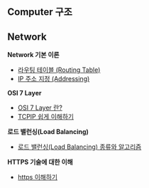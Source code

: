 
## Computer 구조


## Network
**Network 기본 이론**
- [라우팅 테이블 (Routing Table)](Network/라우팅%20테이블%20(Routing%20Table).md)
- [IP 주소 지정 (Addressing)](Network/IP%20주소%20지정%20(Addressing).md)

**OSI 7 Layer**
- [OSI 7 Layer 란?](Network/OSI%207%20Layer%20란?.md)
- [TCPIP 쉽게 이해하기](Network/TCPIP%20쉽게%20이해하기.md)

**로드 밸런싱(Load Balancing)**
- [로드 밸런싱(Load Balancing) 종류와 알고리즘](Network/로드%20밸런싱(Load%20Balancing)%20종류와%20알고리즘.md)

**HTTPS 기술에 대한 이해**
- [https 이해하기](Network/https%20이해하기.md)